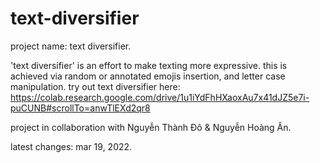 # text-diversifier

project name: text diversifier.

'text diversifier' is an effort to make texting more expressive. this is achieved via random or annotated emojis insertion, and letter case manipulation. 
try out text diversifier here: https://colab.research.google.com/drive/1u1iYdFhHXaoxAu7x41dJZ5e7i-puCUNB#scrollTo=anwTlEXd2qr8 

project in collaboration with Nguyễn Thành Đô & Nguyễn Hoàng Ân.

latest changes: mar 19, 2022.
